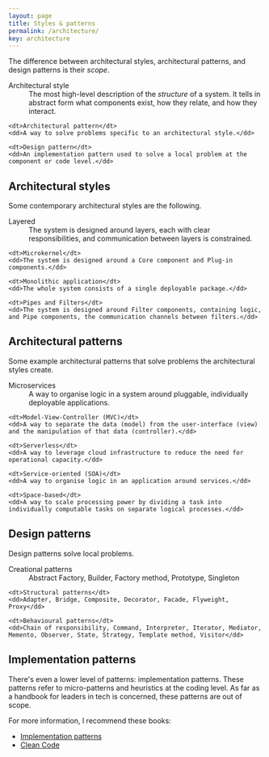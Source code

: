 ```yaml
---
layout: page
title: Styles & patterns
permalink: /architecture/
key: architecture
---
```


The difference between architectural styles, architectural patterns, and design patterns is their _scope_.

<dl>
    <dt>Architectural style</dt>
    <dd>The most high-level description of the <i>structure</i> of a system. It tells in abstract form what components exist,
        how they relate, and how they interact.</dd>
    
    <dt>Architectural pattern</dt>
    <dd>A way to solve problems specific to an architectural style.</dd>
    
    <dt>Design pattern</dt>
    <dd>An implementation pattern used to solve a local problem at the component or code level.</dd>
</dl>

## Architectural styles

Some contemporary architectural styles are the following.

<dl>
    <dt>Layered</dt>
    <dd>The system is designed around layers, each with clear responsibilities, and communication between layers is constrained.</dd>
    
    <dt>Microkernel</dt>
    <dd>The system is designed around a Core component and Plug-in components.</dd>
    
    <dt>Monolithic application</dt>
    <dd>The whole system consists of a single deployable package.</dd>
    
    <dt>Pipes and Filters</dt>
    <dd>The system is designed around Filter components, containing logic, and Pipe components, the communication channels between filters.</dd>
</dl>

## Architectural patterns

Some example architectural patterns that solve problems the architectural styles create.

<dl>
    <dt>Microservices</dt>
    <dd>A way to organise logic in a system around pluggable, individually deployable applications.</dd>
    
    <dt>Model-View-Controller (MVC)</dt>
    <dd>A way to separate the data (model) from the user-interface (view) and the manipulation of that data (controller).</dd>
    
    <dt>Serverless</dt>
    <dd>A way to leverage cloud infrastructure to reduce the need for operational capacity.</dd>
    
    <dt>Service-oriented (SOA)</dt>
    <dd>A way to organise logic in an application around services.</dd>
    
    <dt>Space-based</dt>
    <dd>A way to scale processing power by dividing a task into individually computable tasks on separate logical processes.</dd>
</dl>

## Design patterns

Design patterns solve local problems.

<dl>
    <dt>Creational patterns</dt>
    <dd>Abstract Factory, Builder, Factory method, Prototype, Singleton</dd>
    
    <dt>Structural patterns</dt>
    <dd>Adapter, Bridge, Composite, Decorator, Facade, Flyweight, Proxy</dd>
    
    <dt>Behavioural patterns</dt>
    <dd>Chain of responsibility, Command, Interpreter, Iterator, Mediator, Memento, Observer, State, Strategy, Template method, Visitor</dd>
</dl>

## Implementation patterns

There's even a lower level of patterns: implementation patterns. These patterns refer to micro-patterns and heuristics at the coding level.
As far as a handbook for leaders in tech is concerned, these patterns are out of scope.

For more information, I recommend these books:

- [Implementation patterns](https://www.amazon.nl/Implementation-Patterns-Beck-Kent/dp/0321413091)
- [Clean Code](https://www.amazon.nl/Clean-Code-Handbook-Software-Craftsmanship/dp/0132350882/)
